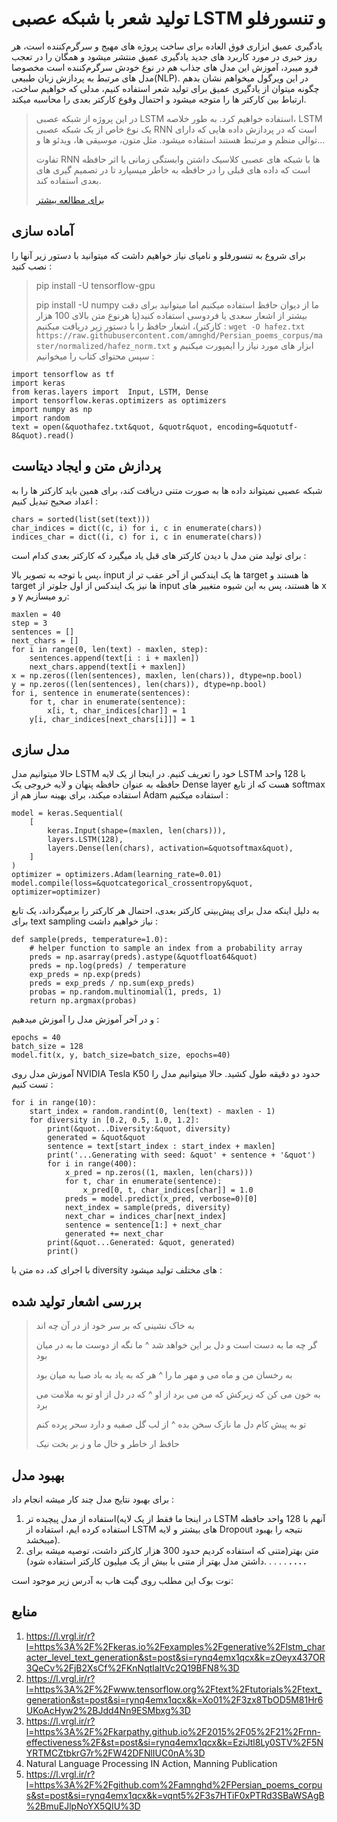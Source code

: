 
# تولید شعر با شبکه عصبی LSTM و تنسورفلو

یادگیری عمیق ابزاری فوق العاده برای ساخت پروژه های مهیج و سرگرم‌کننده است، هر روز خبری در مورد کاربرد های جدید یادگیری عمیق منتشر میشود و همگان را در تعجب فرو میبرد، آموزش این مدل های جذاب هم در نوع خودش سرگرم‌کننده است مخصوصا مدل های مرتبط به پردازش زبان طبیعی(NLP).
در این ویرگول میخواهم نشان بدهم چگونه میتوان از یادگیری عمیق برای تولید شعر استفاده کنیم، مدلی که خواهیم ساخت، ارتباط بین کارکتر ها را متوجه میشود و احتمال وقوع کارکتر بعدی را محاسبه میکند.
> در این پروژه از شبکه عصبی LSTM استفاده خواهیم کرد. به طور خلاصه، LSTM یک نوع خاص از یک شبکه عصبی RNN است که در پردازش داده هایی که دارای توالی منظم و مرتبط هستند استفاده میشود. مثل متون، موسیقی ها، ویدئو ها و...
> 
> تفاوت RNN ها با شبکه های عصبی کلاسیک داشتن وابستگی زمانی یا اثر حافظه است که داده های قبلی را در حافظه به خاطر میسپارد تا در تصمیم گیری های بعدی استفاده کند.
> 
> [برای مطالعه بیشتر](https://l.vrgl.ir/r?l=https%3A%2F%2Fcolah.github.io%2Fposts%2F2015-08-Understanding-LSTMs%2F&st=post&si=rynq4emx1qcx&k=qToANxWsJZcbp30NlTE%2FGPXPRobbWIVbY2orsTBmE0E%3D)
## آماده سازی
برای شروع به تنسورفلو و نامپای نیاز خواهیم داشت که میتوانید با دستور زیر آنها را نصب کنید :
>pip install -U tensorflow-gpu
>
>pip install -U numpy
ما از دیوان حافظ استفاده میکنیم اما میتوانید برای دقت بیشتر از اشعار سعدی یا فردوسی استفاده کنید(یا هرنوع متن بالای 100 هزار کارکتر)، اشعار حافظ را با دستور زیر دریافت میکنیم :
`wget -O hafez.txt https://raw.githubusercontent.com/amnghd/Persian_poems_corpus/master/normalized/hafez_norm.txt`
ابزار های مورد نیاز را ایمپورت میکنیم و سپس محتوای کتاب را میخوانیم :
```
import tensorflow as tf
import keras
from keras.layers import  Input, LSTM, Dense
import tensorflow.keras.optimizers as optimizers
import numpy as np
import random
text = open(&quothafez.txt&quot, &quotr&quot, encoding=&quotutf-8&quot).read()
```
## پردازش متن و ایجاد دیتاست
شبکه عصبی نمیتواند داده ها به صورت متنی دریافت کند، برای همین باید کارکتر ها را به اعداد صحیح تبدیل کنیم :
```
chars = sorted(list(set(text)))
char_indices = dict((c, i) for i, c in enumerate(chars))
indices_char = dict((i, c) for i, c in enumerate(chars))
```
برای تولید متن مدل با دیدن کارکتر های قبل یاد میگیرد که کارکتر بعدی کدام است :

پس با توجه به تصویر بالا، input ها یک ایندکس از آخر عقب تر از target ها هستند و target ها نیز یک ایندکس از اول جلوتر از input ها هستند، پس به این شیوه متغییر های x و y رو میسازیم:
```
maxlen = 40
step = 3
sentences = []
next_chars = []
for i in range(0, len(text) - maxlen, step):
    sentences.append(text[i : i + maxlen])
    next_chars.append(text[i + maxlen])
x = np.zeros((len(sentences), maxlen, len(chars)), dtype=np.bool)
y = np.zeros((len(sentences), len(chars)), dtype=np.bool)
for i, sentence in enumerate(sentences):
    for t, char in enumerate(sentence):
        x[i, t, char_indices[char]] = 1
    y[i, char_indices[next_chars[i]]] = 1
```
## مدل سازی
حالا میتوانیم مدل LSTM خود را تعریف کنیم. در اینجا از یک لایه LSTM با 128 واحد حافظه به عنوان حافظه پنهان و لایه خروجی یک Dense layer هست که از تابع softmax استفاده میکند، برای بهینه ساز هم از Adam استفاده میکنیم :
```
model = keras.Sequential(
    [
        keras.Input(shape=(maxlen, len(chars))),
        layers.LSTM(128),
        layers.Dense(len(chars), activation=&quotsoftmax&quot),
    ]
)
optimizer = optimizers.Adam(learning_rate=0.01)
model.compile(loss=&quotcategorical_crossentropy&quot, optimizer=optimizer)
```
به دلیل اینکه مدل برای پیش‌بینی کارکتر بعدی، احتمال هر کارکتر را برمیگرداند، یک تابع برای text sampling نیاز خواهیم داشت :
```
def sample(preds, temperature=1.0):
    # helper function to sample an index from a probability array
    preds = np.asarray(preds).astype(&quotfloat64&quot)
    preds = np.log(preds) / temperature
    exp_preds = np.exp(preds)
    preds = exp_preds / np.sum(exp_preds)
    probas = np.random.multinomial(1, preds, 1)
    return np.argmax(probas)
```
و در آخر آموزش مدل را آموزش میدهیم :
```
epochs = 40
batch_size = 128
model.fit(x, y, batch_size=batch_size, epochs=40)
```
آموزش مدل روی NVIDIA Tesla K50 حدود دو دقیقه طول کشید. حالا میتوانیم مدل را تست کنیم :
```
for i in range(10):
    start_index = random.randint(0, len(text) - maxlen - 1)
    for diversity in [0.2, 0.5, 1.0, 1.2]:
        print(&quot...Diversity:&quot, diversity)
        generated = &quot&quot
        sentence = text[start_index : start_index + maxlen]
        print('...Generating with seed: &quot' + sentence + '&quot')
        for i in range(400):
            x_pred = np.zeros((1, maxlen, len(chars)))
            for t, char in enumerate(sentence):
                x_pred[0, t, char_indices[char]] = 1.0
            preds = model.predict(x_pred, verbose=0)[0]
            next_index = sample(preds, diversity)
            next_char = indices_char[next_index]
            sentence = sentence[1:] + next_char
            generated += next_char
        print(&quot...Generated: &quot, generated)
        print()
```
با اجرای کد، ده متن با diversity های مختلف تولید میشود :

## بررسی اشعار تولید شده
> به خاک نشینی که بر سر خود از در آن چه اند
>
> گر چه ما به دست است و دل بر این خواهد شد
^
> ما نگه از دوست ما به در میان بود
>
> به رخسان من و ماه می و مهر ما را
^
> هر که به یاد به باد صبا به میان بود
>
> به خون می کن که زیرکش که من می برد از او
^
> که در دل از او تو به ملامت می برد
>
> تو به پیش کام دل ما نازک سخن بده
^
> از لب گل صفیه و دارد سحر پرده کنم
>
> حافظ ار خاطر و خال ما و ز بر بخت نیک
## بهبود مدل
برای بهبود نتایج مدل چند کار میشه انجام داد :
1. استفاده از مدل پیچیده تر(در اینجا ما فقط از یک لایه LSTM آنهم با 128 واحد حافظه استفاده کرده ایم، استفاده از LSTM های بیشتر و لایه Dropout نتیجه را بهبود میبخشد).
2. متن بهتر(متنی که استفاده کردیم حدود 300 هزار کارکتر داشت، توصیه میشه برای داشتن مدل بهتر از متنی با بیش از یک میلیون کارکتر استفاده شود).
. . . .
<b style="direction:rtl;margin:auto"> . . . . </b>

نوت بوک این مطلب روی گیت هاب به آدرس زیر موجود است:
## منابع
1. <https://l.vrgl.ir/r?l=https%3A%2F%2Fkeras.io%2Fexamples%2Fgenerative%2Flstm_character_level_text_generation&st=post&si=rynq4emx1qcx&k=zOeyx437OR3QeCv%2FjB2XsCf%2FKnNqtlaItVc2Q19BFN8%3D>
2. <https://l.vrgl.ir/r?l=https%3A%2F%2Fwww.tensorflow.org%2Ftext%2Ftutorials%2Ftext_generation&st=post&si=rynq4emx1qcx&k=Xo01%2F3zx8TbOD5M81Hr6UKoAcHyw2%2BJdd4Nn9ESMbxg%3D>
3. <https://l.vrgl.ir/r?l=https%3A%2F%2Fkarpathy.github.io%2F2015%2F05%2F21%2Frnn-effectiveness%2F&st=post&si=rynq4emx1qcx&k=EziJtl8Ly0STV%2F5NYRTMCZtbkrG7r%2FW42DFNlIUC0nA%3D>
4. Natural Language Processing IN Action, Manning Publication
5. <https://l.vrgl.ir/r?l=https%3A%2F%2Fgithub.com%2Famnghd%2FPersian_poems_corpus&st=post&si=rynq4emx1qcx&k=vqnt5%2F3s7HTiF0xPTRd3SBaWSAgB%2BmuEJlpNoYX5QIU%3D>
